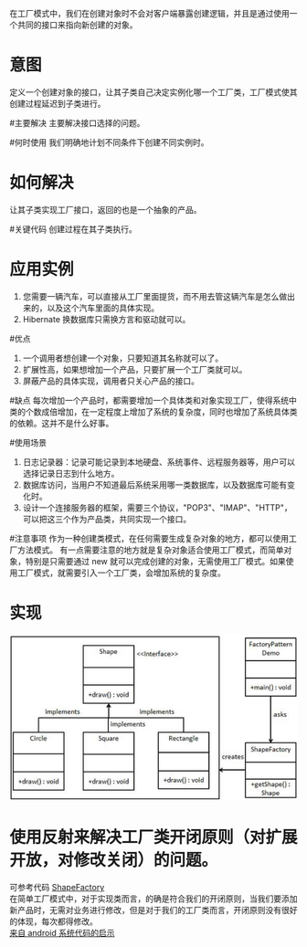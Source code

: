 在工厂模式中，我们在创建对象时不会对客户端暴露创建逻辑，并且是通过使用一个共同的接口来指向新创建的对象。

# 意图
定义一个创建对象的接口，让其子类自己决定实例化哪一个工厂类，工厂模式使其创建过程延迟到子类进行。

#主要解决
主要解决接口选择的问题。

#何时使用
我们明确地计划不同条件下创建不同实例时。

# 如何解决
让其子类实现工厂接口，返回的也是一个抽象的产品。

#关键代码
创建过程在其子类执行。

# 应用实例
 1. 您需要一辆汽车，可以直接从工厂里面提货，而不用去管这辆汽车是怎么做出来的，以及这个汽车里面的具体实现。 
 2. Hibernate 换数据库只需换方言和驱动就可以。
 
 #优点 
 1. 一个调用者想创建一个对象，只要知道其名称就可以了。 
 2. 扩展性高，如果想增加一个产品，只要扩展一个工厂类就可以。 
 3. 屏蔽产品的具体实现，调用者只关心产品的接口。
 
 #缺点
 每次增加一个产品时，都需要增加一个具体类和对象实现工厂，使得系统中类的个数成倍增加，在一定程度上增加了系统的复杂度，同时也增加了系统具体类的依赖。这并不是什么好事。
 
 #使用场景
  1. 日志记录器：记录可能记录到本地硬盘、系统事件、远程服务器等，用户可以选择记录日志到什么地方。 
  2. 数据库访问，当用户不知道最后系统采用哪一类数据库，以及数据库可能有变化时。 
  3. 设计一个连接服务器的框架，需要三个协议，"POP3"、"IMAP"、"HTTP"，可以把这三个作为产品类，共同实现一个接口。
  
  #注意事项
  作为一种创建类模式，在任何需要生成复杂对象的地方，都可以使用工厂方法模式。
  有一点需要注意的地方就是复杂对象适合使用工厂模式，而简单对象，特别是只需要通过 new 就可以完成创建的对象，无需使用工厂模式。如果使用工厂模式，就需要引入一个工厂类，会增加系统的复杂度。
  
  # 实现
  ![factory_pattern_uml_diagram](../picture/factory_pattern_uml_diagram.jpg)  
  
  # 使用反射来解决工厂类开闭原则（对扩展开放，对修改关闭）的问题。  
  可参考代码 [ShapeFactory](../app/src/main/java/com/heinika/designpattern/factorypattern/SharpFactory.java)  
  在简单工厂模式中，对于实现类而言，的确是符合我们的开闭原则，当我们要添加新产品时，无需对业务进行修改，但是对于我们的工厂类而言，开闭原则没有很好的体现，每次都得修改。  
  [来自 android 系统代码的启示](https://www.jianshu.com/p/ba92d9cd83bc)  
  
  
  
   